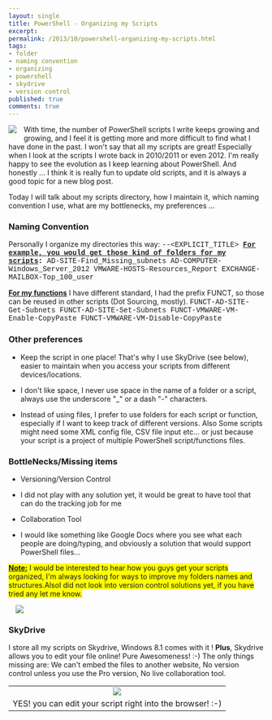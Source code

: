 ```yaml
---
layout: single
title: PowerShell - Organizing my Scripts
excerpt: 
permalink: /2013/10/powershell-organizing-my-scripts.html
tags: 
- folder
- naming convention
- organizing
- powershell
- skydrive
- version control
published: true
comments: true
---
```



<a href="http://2.bp.blogspot.com/-X2nYTJy-2Ok/UmdEDJ613bI/AAAAAAABeRI/nK0iWCMhx6Y/s1600/2013-10-22+11-35-10+PM.png" imageanchor="1" style="clear: left; float: left; margin-bottom: 1em; margin-right: 1em;"><img border="0" src="http://2.bp.blogspot.com/-X2nYTJy-2Ok/UmdEDJ613bI/AAAAAAABeRI/nK0iWCMhx6Y/s1600/2013-10-22+11-35-10+PM.png" /></a>With time, the number of PowerShell scripts I write keeps growing and growing, and I feel it is getting more and more difficult to find what I have done in the past. I won't say that all my scripts are great! Especially when I look at the scripts I wrote back in 2010/2011 or even 2012. I'm really happy to see the evolution as I keep learning about PowerShell. And honestly ... I think it is really fun to update old scripts, and it is always a good topic for a new blog post.

Today I will talk about my scripts directory, how I maintain it, which naming convention I use, what are my bottlenecks, my preferences ...





### <b>Naming Convention</b>

Personally I organize my directories this way:
<span style="font-family: Courier New, Courier, monospace;"><TECHNOLOGY>-<CATEGORY>-<EXPLICIT_TITLE>
<b>
</b><b><u>For example, you would get those kind of folders for my scripts</u>:</b>
<span style="font-family: Courier New, Courier, monospace;">AD-SITE-Find_Missing_subnets
<span style="font-family: Courier New, Courier, monospace;">AD-COMPUTER-Windows_Server_2012
<span style="font-family: Courier New, Courier, monospace;">VMWARE-HOSTS-Resources_Report
<span style="font-family: Courier New, Courier, monospace;">EXCHANGE-MAILBOX-Top_100_user

<b><u>For my functions</u></b> I have different standard, I had the prefix FUNCT, so those can be reused in other scripts (Dot Sourcing, mostly).
<span style="font-family: Courier New, Courier, monospace;">FUNCT-AD-SITE-Get-Subnets
<span style="font-family: Courier New, Courier, monospace;">FUNCT-AD-SITE-Set-Subnets
<span style="font-family: Courier New, Courier, monospace;">FUNCT-VMWARE-VM-Enable-CopyPaste
<span style="font-family: Courier New, Courier, monospace;">FUNCT-VMWARE-VM-Disable-CopyPaste


### <b>Other preferences</b>


* Keep the script in one place! That's why I use SkyDrive (see below), easier to maintain when you access your scripts from different devices/locations.

* I don't like space, I never use space in the name of a folder or a script, always use the underscore "_" or a dash "-" characters.

* Instead of using files, I prefer to use folders for each script or function, especially if I want to keep track of different versions. Also Some scripts might need some XML config file, CSV file input etc... or just because your script is a project of multiple PowerShell script/functions files.


### <b>BottleNecks/Missing items</b>


* Versioning/Version Control

* I did not play with any solution yet, it would be great to have tool that can do the tracking job for me

* Collaboration Tool

* I would like something like Google Docs where you see what each people are doing/typing, and obviously a solution that would support PowerShell files...


<b><u style="background-color: yellow;">No</u><u style="background-color: yellow;">te:</u></b><span style="background-color: yellow;"> I would be interested to hear how you guys get your scripts organized, I'm always looking for ways to improve my folders names and structures.AlsoI did not look into version control solutions yet, if you have tried any let me know.

<a href="http://4.bp.blogspot.com/-45QW1CoMRec/UmckjBRSW9I/AAAAAAABeOo/HX_Dlprqd4c/s1600/2013-10-22+9-09-20+PM.png" imageanchor="1" style="margin-left: 1em; margin-right: 1em;"><img border="0" src="http://4.bp.blogspot.com/-45QW1CoMRec/UmckjBRSW9I/AAAAAAABeOo/HX_Dlprqd4c/s1600/2013-10-22+9-09-20+PM.png" /></a>



### SkyDrive

I store all my scripts on Skydrive, Windows 8.1 comes with it !
<b>Plus</b>, Skydrive allows you to edit your file online! Pure Awesomeness! :-)
The only things missing are: We can't embed the files to another website, No version control unless you use the Pro version, No live collaboration tool.

<table align="center" cellpadding="0" cellspacing="0" class="tr-caption-container" style="margin-left: auto; margin-right: auto; text-align: center;"><tbody><tr><td style="text-align: center;"><a href="http://4.bp.blogspot.com/-7espuZJmuh4/UmcUShp7hII/AAAAAAABeOQ/1WOQabtwQeU/s1600/2013-10-22+8-09-45+PM.png" imageanchor="1" style="margin-left: auto; margin-right: auto;"><img border="0" src="http://4.bp.blogspot.com/-7espuZJmuh4/UmcUShp7hII/AAAAAAABeOQ/1WOQabtwQeU/s1600/2013-10-22+8-09-45+PM.png" /></a></td></tr><tr><td class="tr-caption" style="text-align: center;">YES! you can edit your script right into the browser! :-)</td></tr></tbody></table>


